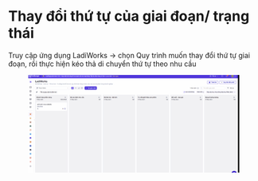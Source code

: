 # Thay đổi thứ tự của giai đoạn/ trạng thái

Truy cập ứng dụng LadiWorks -> chọn Quy trình muốn thay đổi thứ tự giai đoạn, rồi thực hiện kéo thả di chuyển thứ tự theo nhu cầu

<figure><img src="../../.gitbook/assets/thay đổi giai đoạn.gif" alt=""><figcaption></figcaption></figure>
